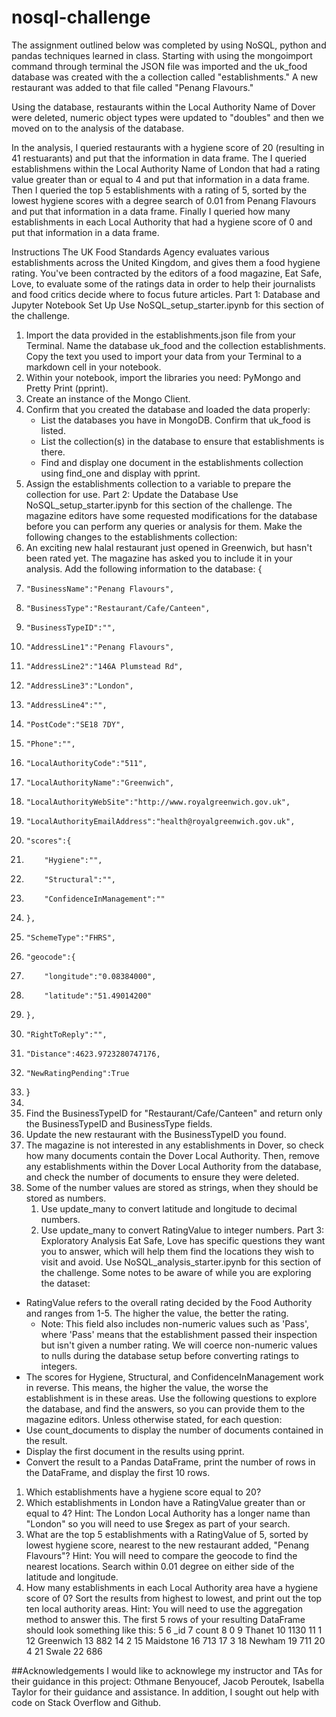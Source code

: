 # nosql-challenge

The assignment outlined below was completed by using NoSQL, python and pandas techniques learned in class. Starting with using the mongoimport command through terminal the JSON file was imported and the uk_food database was created with the a collection called "establishments." A new restaurant was added to that file called "Penang Flavours."

Using the database, restaurants within the Local Authority Name of Dover were deleted, numeric object types were updated to "doubles" and then we moved on to the analysis of the database.

In the analysis, I queried restaurants with a hygiene score of 20 (resulting in 41 restuarants) and put that the information in data frame. The I queried establishmens within the Local Authority Name of London that had a rating value greater than or equal to 4 and put that information in a data frame. Then I queried the top 5 establishments with a rating of 5, sorted by the lowest hygiene scores with a degree search of 0.01 from Penang Flavours and put that information in a data frame. Finally I queried how many establishments in each Local Authority that had a hygiene score of 0 and put that information in a data frame.

Instructions
The UK Food Standards Agency evaluates various establishments across the United Kingdom, and gives them a food hygiene rating. You've been contracted by the editors of a food magazine, Eat Safe, Love, to evaluate some of the ratings data in order to help their journalists and food critics decide where to focus future articles.
Part 1: Database and Jupyter Notebook Set Up
Use NoSQL_setup_starter.ipynb for this section of the challenge.
1. Import the data provided in the establishments.json file from your Terminal. Name the database uk_food and the collection establishments. Copy the text you used to import your data from your Terminal to a markdown cell in your notebook.
2. Within your notebook, import the libraries you need: PyMongo and Pretty Print (pprint).
3. Create an instance of the Mongo Client.
4. Confirm that you created the database and loaded the data properly:
    * List the databases you have in MongoDB. Confirm that uk_food is listed.
    * List the collection(s) in the database to ensure that establishments is there.
    * Find and display one document in the establishments collection using find_one and display with pprint.
5. Assign the establishments collection to a variable to prepare the collection for use.
Part 2: Update the Database
Use NoSQL_setup_starter.ipynb for this section of the challenge.
The magazine editors have some requested modifications for the database before you can perform any queries or analysis for them. Make the following changes to the establishments collection:
1. An exciting new halal restaurant just opened in Greenwich, but hasn't been rated yet. The magazine has asked you to include it in your analysis. Add the following information to the database: {
2.     "BusinessName":"Penang Flavours",
3.     "BusinessType":"Restaurant/Cafe/Canteen",
4.     "BusinessTypeID":"",
5.     "AddressLine1":"Penang Flavours",
6.     "AddressLine2":"146A Plumstead Rd",
7.     "AddressLine3":"London",
8.     "AddressLine4":"",
9.     "PostCode":"SE18 7DY",
10.     "Phone":"",
11.     "LocalAuthorityCode":"511",
12.     "LocalAuthorityName":"Greenwich",
13.     "LocalAuthorityWebSite":"http://www.royalgreenwich.gov.uk",
14.     "LocalAuthorityEmailAddress":"health@royalgreenwich.gov.uk",
15.     "scores":{
16.         "Hygiene":"",
17.         "Structural":"",
18.         "ConfidenceInManagement":""
19.     },
20.     "SchemeType":"FHRS",
21.     "geocode":{
22.         "longitude":"0.08384000",
23.         "latitude":"51.49014200"
24.     },
25.     "RightToReply":"",
26.     "Distance":4623.9723280747176,
27.     "NewRatingPending":True
28. }
29. 
30. Find the BusinessTypeID for "Restaurant/Cafe/Canteen" and return only the BusinessTypeID and BusinessType fields.
31. Update the new restaurant with the BusinessTypeID you found.
32. The magazine is not interested in any establishments in Dover, so check how many documents contain the Dover Local Authority. Then, remove any establishments within the Dover Local Authority from the database, and check the number of documents to ensure they were deleted.
33. Some of the number values are stored as strings, when they should be stored as numbers.
    1. Use update_many to convert latitude and longitude to decimal numbers.
    2. Use update_many to convert RatingValue to integer numbers.
Part 3: Exploratory Analysis
Eat Safe, Love has specific questions they want you to answer, which will help them find the locations they wish to visit and avoid.
Use NoSQL_analysis_starter.ipynb for this section of the challenge.
Some notes to be aware of while you are exploring the dataset:
* RatingValue refers to the overall rating decided by the Food Authority and ranges from 1-5. The higher the value, the better the rating.
    * Note: This field also includes non-numeric values such as 'Pass', where 'Pass' means that the establishment passed their inspection but isn't given a number rating. We will coerce non-numeric values to nulls during the database setup before converting ratings to integers.
* The scores for Hygiene, Structural, and ConfidenceInManagement work in reverse. This means, the higher the value, the worse the establishment is in these areas.
Use the following questions to explore the database, and find the answers, so you can provide them to the magazine editors.
Unless otherwise stated, for each question:
* Use count_documents to display the number of documents contained in the result.
* Display the first document in the results using pprint.
* Convert the result to a Pandas DataFrame, print the number of rows in the DataFrame, and display the first 10 rows.
1. Which establishments have a hygiene score equal to 20?
2. Which establishments in London have a RatingValue greater than or equal to 4? Hint: The London Local Authority has a longer name than "London" so you will need to use $regex as part of your search.
3. What are the top 5 establishments with a RatingValue of 5, sorted by lowest hygiene score, nearest to the new restaurant added, "Penang Flavours"? Hint: You will need to compare the geocode to find the nearest locations. Search within 0.01 degree on either side of the latitude and longitude.
4. How many establishments in each Local Authority area have a hygiene score of 0? Sort the results from highest to lowest, and print out the top ten local authority areas. Hint: You will need to use the aggregation method to answer this. The first 5 rows of your resulting DataFrame should look something like this:
5	6	_id	7	count
8	0	9	Thanet	10	1130
11	1	12	Greenwich	13	882
14	2	15	Maidstone	16	713
17	3	18	Newham	19	711
20	4	21	Swale	22	686


##Acknowledgements
I would like to acknowlege my instructor and TAs for their guidance in this project: Othmane Benyoucef, Jacob Peroutek, Isabella Taylor for their guidance and assistance. In addition, I sought out help with code on Stack Overflow and Github.
